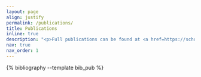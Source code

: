 ```yaml
---
layout: page
align: justify
permalink: /publications/
title: Publications
inline: true
description: "<p>Full publications can be found at <a href=https://scholar.google.com/citations?user=Fi6WlW0AAAAJ&amp;hl=en><strong>Google Scholar</strong></a></p> <br/> † represents the joint first author."
nav: true
nav_order: 1
---
```


<!-- _pages/publications.md -->
<div class="publications">

{% bibliography --template bib_pub %}

</div>
